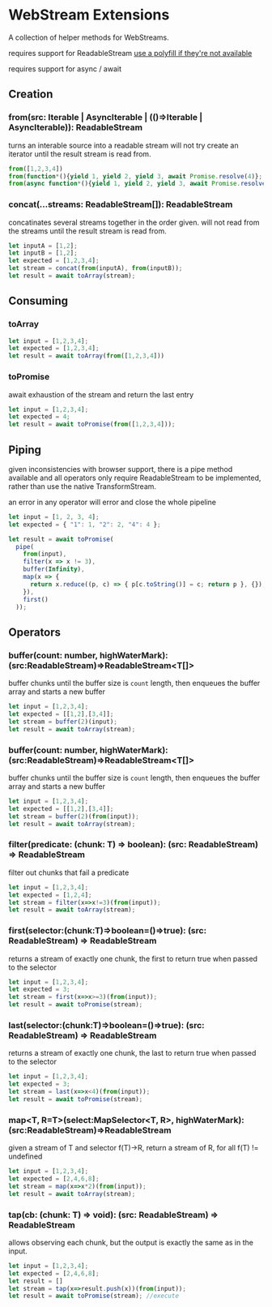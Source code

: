 # WebStream Extensions

A collection of helper methods for WebStreams. 

requires support for ReadableStream [use a polyfill if they're not available](https://www.npmjs.com/package/web-streams-polyfill)

requires support for async / await

## Creation

### from<T>(src: Iterable<T> | AsyncIterable<T> | (()=>Iterable<T> | AsyncIterable<T>)): ReadableStream<T>

turns an interable source into a readable stream
will not try create an iterator until the result stream is read from. 

```ts
from([1,2,3,4])
from(function*(){yield 1, yield 2, yield 3, await Promise.resolve(4)};
from(async function*(){yield 1, yield 2, yield 3, await Promise.resolve(4)};
```

### concat<T>(...streams: ReadableStream<T>[]): ReadableStream<T>
concatinates several streams together in the order given.
will not read from the streams until the result stream is read from. 

```ts
let inputA = [1,2];
let inputB = [1,2];
let expected = [1,2,3,4];
let stream = concat(from(inputA), from(inputB));
let result = await toArray(stream);
```

## Consuming

### toArray

```ts
let input = [1,2,3,4];
let expected = [1,2,3,4];
let result = await toArray(from([1,2,3,4]))
```

### toPromise
await exhaustion of the stream and return the last entry

```ts
let input = [1,2,3,4];
let expected = 4;
let result = await toPromise(from([1,2,3,4]));
```

## Piping

given inconsistencies with browser support, there is a pipe method available and all operators only require ReadableStream to be implemented, rather than use the native TransformStream. 

an error in any operator will error and close the whole pipeline

```ts
let input = [1, 2, 3, 4];
let expected = { "1": 1, "2": 2, "4": 4 };

let result = await toPromise(
  pipe(
    from(input),
    filter(x => x != 3),
    buffer(Infinity),
    map(x => {
      return x.reduce((p, c) => { p[c.toString()] = c; return p }, {});
    }),
    first()
  ));
```

## Operators

### buffer<T>(count: number, highWaterMark): (src:ReadableStream<T>)=>ReadableStream<T[]>

buffer chunks until the buffer size is `count` length, then enqueues the buffer array and starts a new buffer

```ts
let input = [1,2,3,4];
let expected = [[1,2],[3,4]];
let stream = buffer(2)(input);
let result = await toArray(stream);
```

### buffer<T>(count: number, highWaterMark): (src:ReadableStream<T>)=>ReadableStream<T[]>

buffer chunks until the buffer size is `count` length, then enqueues the buffer array and starts a new buffer

```ts
let input = [1,2,3,4];
let expected = [[1,2],[3,4]];
let stream = buffer(2)(from(input));
let result = await toArray(stream);
```

### filter<T>(predicate: (chunk: T) => boolean): (src: ReadableStream<T>) => ReadableStream<T>

filter out chunks that fail a predicate

```ts
let input = [1,2,3,4];
let expected = [1,2,4];
let stream = filter(x=>x!=3)(from(input));
let result = await toArray(stream);
```

### first<T>(selector:(chunk:T)=>boolean=()=>true): (src: ReadableStream<T>) => ReadableStream<T>

returns a stream of exactly one chunk, the first to return true when passed to the selector

```ts
let input = [1,2,3,4];
let expected = 3;
let stream = first(x=>x>=3)(from(input));
let result = await toPromise(stream);
```

### last<T>(selector:(chunk:T)=>boolean=()=>true): (src: ReadableStream<T>) => ReadableStream<T>

returns a stream of exactly one chunk, the last to return true when passed to the selector

```ts
let input = [1,2,3,4];
let expected = 3;
let stream = last(x=>x<4)(from(input));
let result = await toPromise(stream);
```

### map<T, R=T>(select:MapSelector<T, R>, highWaterMark): (src:ReadableStream<T>)=>ReadableStream<R>

given a stream of T and selector f(T)->R, return a stream of R, for all f(T) != undefined

```ts
let input = [1,2,3,4];
let expected = [2,4,6,8];
let stream = map(x=>x*2)(from(input));
let result = await toArray(stream);
```

### tap<T>(cb: (chunk: T) => void): (src: ReadableStream<T>) => ReadableStream<T>

allows observing each chunk, but the output is exactly the same as in the input. 

```ts
let input = [1,2,3,4];
let expected = [2,4,6,8];
let result = []
let stream = tap(x=>result.push(x))(from(input));
let result = await toPromise(stream); //execute
```





